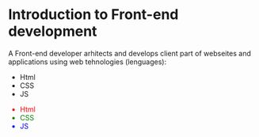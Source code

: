 <h1>Introduction to Front-end development</h1>
<p>A Front-end developer arhitects and develops client part of webseites and applications using web tehnologies
(lenguages):</p>
<ul>

<li>Html</li>
<li>CSS</li>
<li>JS</li> 

</ul>

<ul>

<li style="color:red;">Html</li>
<li style="color:green;">CSS</li>
<li style="color:blue;">JS</li>

</ul>
